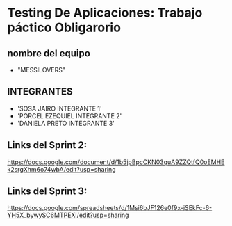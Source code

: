# Testing De Aplicaciones: Trabajo páctico Obligarorio



## nombre del equipo

-    "MESSILOVERS"

## INTEGRANTES
   
-   'SOSA JAIRO INTEGRANTE 1'
-   'PORCEL EZEQUIEL INTEGRANTE 2'
-   'DANIELA PRETO INTEGRANTE 3'

## Links del Sprint 2:
https://docs.google.com/document/d/1b5jpBpcCKN03quA9ZZQtfQ0oEMHEk2srgXhm6o74wbA/edit?usp=sharing

## Links del Sprint 3:
https://docs.google.com/spreadsheets/d/1Msi6bJF126e0f9x-jSEkFc-6-YH5X_bywySC6MTPEXI/edit?usp=sharing
